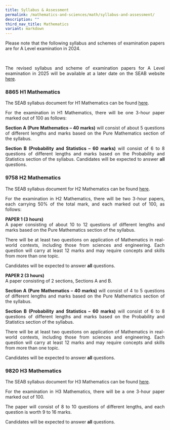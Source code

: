 ```yaml
---
title: Syllabus & Assessment
permalink: /mathematics-and-sciences/math/syllabus-and-assessment/
description: ""
third_nav_title: Mathematics
variant: markdown
---
```

<div align="justify">

<p>Please note that the following syllabus and schemes of examination papers are for A Level examination in 2024.</p> &nbsp;
<p>The revised syllabus and scheme of examination papers for A Level examination in 2025 will be available at a later date on the SEAB website <a href="https://www.seab.gov.sg/home/examinations/gce-a-level">here</a>.</p>
	
	
<h3>8865 H1 Mathematics</h3>


<p>The SEAB syllabus document for H1 Mathematics can be found&nbsp;<a href="https://www.seab.gov.sg/docs/default-source/national-examinations/syllabus/alevel/2024syllabus/8865_y24_sy.pdf">here</a>.</p>	
	
<p>
For the examination in H1 Mathematics, there will be one 3-hour paper marked out of 100 as follows:</p>

<p>
<strong>Section A (Pure Mathematics – 40 marks)</strong> will consist of about 5 questions of different lengths and marks based on the Pure Mathematics section of the syllabus.</p>

<p>
<strong>Section B (Probability and Statistics – 60 marks)</strong> will consist of 6 to 8 questions of different lengths and marks based on the Probability and Statistics section of the syllabus.
	Candidates will be expected to answer <strong>all</strong> questions.</p>

<h3>9758 H2 Mathematics</h3>
<p>The SEAB syllabus document for H2 Mathematics can be found&nbsp;<a href="https://www.seab.gov.sg/docs/default-source/national-examinations/syllabus/alevel/2024syllabus/9758_y24_sy.pdf">here</a>.</p>
	
<p>
For the examination in H2 Mathematics, there will be two 3-hour papers, each carrying 50% of the total mark, and each marked out of 100, as follows:</p>

<p>
<strong>PAPER 1 (3 hours)</strong><br>
A paper consisting of about 10 to 12 questions of different lengths and marks based on the Pure Mathematics section of the syllabus.</p>

<p>
There will be at least two questions on application of Mathematics in real-world contexts, including those from sciences and engineering. Each question will carry at least 12 marks and may require concepts and skills from more than one topic.</p>

<p>
Candidates will be expected to answer <strong>all</strong> questions.</p>

<p>
<strong>PAPER 2 (3 hours)</strong><br>
A paper consisting of 2 sections, Sections A and B.</p>
	
<p>
<strong>Section A (Pure Mathematics – 40 marks)</strong> will consist of 4 to 5 questions of different lengths and marks based on the Pure Mathematics section of the syllabus.</p>

<p>
<strong>Section B (Probability and Statistics – 60 marks)</strong> will consist of 6 to 8 questions of different lengths and marks based on the Probability and Statistics section of the syllabus.</p>

<p>
There will be at least two questions on application of Mathematics in real-world contexts, including those from sciences and engineering. Each question will carry at least 12 marks and may require concepts and skills from more than one topic.</p>

<p>
Candidates will be expected to answer <strong>all</strong> questions.</p>



<h3>9820 H3 Mathematics</h3>
<p>The SEAB syllabus document for H3 Mathematics can be found&nbsp;<a href="https://www.seab.gov.sg/docs/default-source/national-examinations/syllabus/alevel/2024syllabus/9820_y24_sy.pdf">here</a>.</p>
	
<p>
	For the examination in H3 Mathematics, there will be a one 3-hour paper marked out of 100.</p>

<p>
The paper will consist of 8 to 10 questions of different lengths, and each question is worth 9 to 16 marks.</p>

<p>
Candidates will be expected to answer <strong>all</strong> questions.</p>
</div>